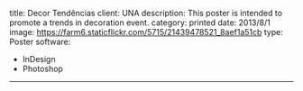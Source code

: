 title: Decor Tendências
client: UNA
description: This poster is intended to promote a trends in decoration event.
category: printed
date: 2013/8/1
image: https://farm6.staticflickr.com/5715/21439478521_8aef1a51cb
type: Poster
software:
- InDesign
- Photoshop
---
